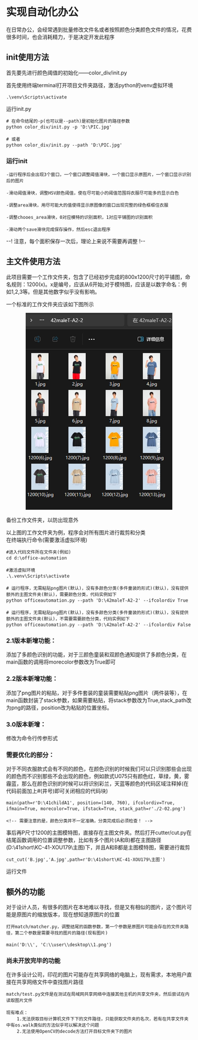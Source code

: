 # 实现自动化办公
在日常办公，会经常遇到批量修改文件名或者按照颜色分类颜色文件的情况，花费很多时间，也会消耗精力，于是决定开发此程序
## init使用方法
首先要先进行颜色阈值的初始化——color_div/init.py

首先使用终端terminal打开项目文件夹路径，激活python的venv虚拟环境

    .\venv\Scripts\activate
运行init.py

    # 在命令结尾的-p(也可以是--path)是初始化图片的路径参数
    python color_div/init.py -p 'D:\PIC.jpg'

    # 或者
    python color_div/init.py --path 'D:\PIC.jpg'

### 运行init

    -运行程序后会出现3个窗口，一个窗口调整阈值滑块，一个窗口显示原图片，一个窗口显示识别后的图片

    -滑动阈值滑块，调整HSV颜色阈值，使在尽可能小的阈值范围将衣服尽可能多的显示白色

    -调整area滑块，用尽可能大的值使得显示原图像的窗口出现完整的绿色框框住衣服

    -调整chooes_area滑块，0对应模特的识别面积，1对应平铺图的识别面积

    -滑动两个save滑块完成保存操作，然后esc退出程序

--! 注意，每个面积保存一次后，理论上来说不需要再调整 !--

## 主文件使用方法
此项目需要一个工作文件夹，包含了已经初步完成的800x1200尺寸的平铺图，命名规则：1200(x)。x是编号，应该从6开始;对于模特图，应该是以数字命名：例如1,2,3等。但是其他数字似乎没有影响。

一个标准的工作文件夹应该如下图所示
<div align="center">
    <a href="./">
        <img src="./.pic/example.jpg" width="79%"/>
    </a>
</div>

备份工作文件夹，以防出现意外

以上图的工作文件夹为例，程序会对所有图片进行裁剪和分类\
在终端执行命令(需要激活虚拟环境)
    
    #进入代码文件所在文件夹(例如)
    cd d:\office-automation

    #激活虚拟环境
    .\.venv\Scripts\activate

    # 运行程序，无需粘贴png图片(默认)，没有多颜色分类(多件童装的形式)(默认)，没有提供额外的主图文件夹(默认)，需要颜色分类，代码实例如下
    python officeautomation.py --path 'D:\42maleT-A2-2' --ifcolordiv True 

    # 运行程序，无需粘贴png图片(默认)，没有多颜色分类(多件童装的形式)(默认)，没有提供额外的主图文件夹(默认)，不需要需要颜色分类，代码实例如下
    python officeautomation.py --path 'D:\42maleT-A2-2' --ifcolordiv False

### 2.1版本新增功能：
添加了多颜色识别的功能，对于三颜色童装和双颜色通知提供了多颜色分类，在main函数的调用将morecolor参数改为True即可

### 2.2版本新增功能：
添加了png图片的粘贴，对于多件套装的童装需要粘贴png图片（两件装等），在main函数封装了stack参数，如果需要粘贴，将stack参数改为True,stack_path改为png的路径，position改为粘贴的位置坐标。

### 3.0版本新增：
修改为命令行传参形式

### 需要优化的部分：
对于不同衣服款式会有不同的颜色，在颜色识别的时候我们可以只识别那些会出现的颜色而不识别那些不会出现的颜色，例如款式U075只有颜色红，草绿，黄，雾霾蓝，那么在颜色识别的时候可以将识别彩兰，天蓝等颜色的代码区域注释掉(在代码前面加上#(井号)即可关闭相应的代码块)

    main(path=r'D:\41childA1', position=(140, 760), ifcolordiv=True, ifmain=True, morecolor=True, ifstack=True, stack_path=r'./2-02.png')

    <!-- 需要注意的是，颜色分类并不一定准确，分类完成后必须检查！ -->

事后再P尺寸1200的主图模特图，直接存在主图文件夹。然后打开cutter/cut.py在结尾函数调用的位置调整参数，比如有多个图片(A和B)都在主图路径(D:\41short\KC-41-XOU179\主图)下，并且A和B都是主图模特图，需要进行裁剪

    cut_cut('B.jpg','A.jpg',path=r'D:\41short\KC-41-XOU179\主图')

运行文件

## 额外的功能
对于设计人员，有很多的图片在本地难以寻找，但是又有相似的图片，这个图片可能是原图片的缩放版本，现在想知道原图片的位置

    打开match/matcher.py，调整结尾的函数参数，第一个参数是原图片可能会存在的文件夹路径，第二个参数是需要寻找的图片的路径(现有图片)

    main('D:\\', 'C:\\user\\desktop\\1.png')
### 尚未开放完毕的功能
在许多设计公司，印花的图片可能存在共享网络的电脑上，现有需求，本地用户直接在共享网络文件中查找图片路径

    match/test.py文件是在测试在局域网共享网络中连接其他主机的共享文件夹，然后尝试在内读取图片文件

    现有难点：
        1.无法获取目标计算机文件下下的文件路径，只能获取文件夹的名次，若有在共享文件夹中有os.walk类似的方法似乎可以解决这个问题
        2.无法使用OpenCV的decode方法打开目标文件夹下的图片